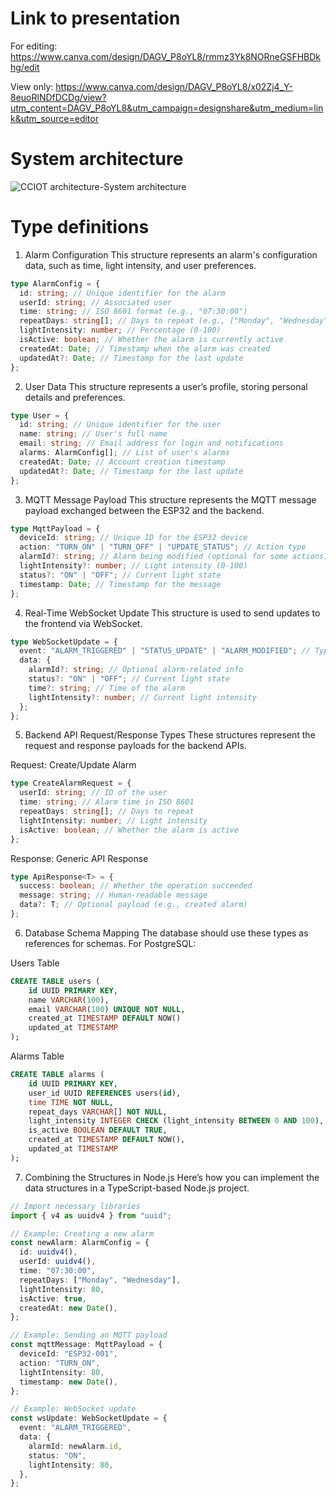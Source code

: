 # Link to presentation
For editing: https://www.canva.com/design/DAGV_P8oYL8/rmmz3Yk8NORneGSFHBDkhg/edit

View only: https://www.canva.com/design/DAGV_P8oYL8/x02Zj4_Y-8euoRlNDfDCDg/view?utm_content=DAGV_P8oYL8&utm_campaign=designshare&utm_medium=link&utm_source=editor

# System architecture
![CCIOT architecture-System architecture](https://github.com/user-attachments/assets/ed60f3bb-2803-4114-bc10-83b319529f95)

# Type definitions
1. Alarm Configuration
This structure represents an alarm's configuration data, such as time, light intensity, and user preferences.

```typescript
type AlarmConfig = {
  id: string; // Unique identifier for the alarm
  userId: string; // Associated user
  time: string; // ISO 8601 format (e.g., "07:30:00")
  repeatDays: string[]; // Days to repeat (e.g., ["Monday", "Wednesday"])
  lightIntensity: number; // Percentage (0-100)
  isActive: boolean; // Whether the alarm is currently active
  createdAt: Date; // Timestamp when the alarm was created
  updatedAt?: Date; // Timestamp for the last update
};
```
2. User Data
This structure represents a user’s profile, storing personal details and preferences.

```typescript
type User = {
  id: string; // Unique identifier for the user
  name: string; // User's full name
  email: string; // Email address for login and notifications
  alarms: AlarmConfig[]; // List of user's alarms
  createdAt: Date; // Account creation timestamp
  updatedAt?: Date; // Timestamp for the last update
};
```
3. MQTT Message Payload
This structure represents the MQTT message payload exchanged between the ESP32 and the backend.


```typescript
type MqttPayload = {
  deviceId: string; // Unique ID for the ESP32 device
  action: "TURN_ON" | "TURN_OFF" | "UPDATE_STATUS"; // Action type
  alarmId?: string; // Alarm being modified (optional for some actions)
  lightIntensity?: number; // Light intensity (0-100)
  status?: "ON" | "OFF"; // Current light state
  timestamp: Date; // Timestamp for the message
};
```
4. Real-Time WebSocket Update
This structure is used to send updates to the frontend via WebSocket.

```typescript
type WebSocketUpdate = {
  event: "ALARM_TRIGGERED" | "STATUS_UPDATE" | "ALARM_MODIFIED"; // Type of event
  data: {
    alarmId?: string; // Optional alarm-related info
    status?: "ON" | "OFF"; // Current light state
    time?: string; // Time of the alarm
    lightIntensity?: number; // Current light intensity
  };
};
```
5. Backend API Request/Response Types
These structures represent the request and response payloads for the backend APIs.

Request: Create/Update Alarm

```typescript
type CreateAlarmRequest = {
  userId: string; // ID of the user
  time: string; // Alarm time in ISO 8601
  repeatDays: string[]; // Days to repeat
  lightIntensity: number; // Light intensity
  isActive: boolean; // Whether the alarm is active
};
```
Response: Generic API Response

```typescript
type ApiResponse<T> = {
  success: boolean; // Whether the operation succeeded
  message: string; // Human-readable message
  data?: T; // Optional payload (e.g., created alarm)
};
```
6. Database Schema Mapping
The database should use these types as references for schemas. For PostgreSQL:

Users Table


```sql
CREATE TABLE users (
    id UUID PRIMARY KEY,
    name VARCHAR(100),
    email VARCHAR(100) UNIQUE NOT NULL,
    created_at TIMESTAMP DEFAULT NOW()
    updated_at TIMESTAMP
);
```
Alarms Table


```sql
CREATE TABLE alarms (
    id UUID PRIMARY KEY,
    user_id UUID REFERENCES users(id),
    time TIME NOT NULL,
    repeat_days VARCHAR[] NOT NULL,
    light_intensity INTEGER CHECK (light_intensity BETWEEN 0 AND 100),
    is_active BOOLEAN DEFAULT TRUE,
    created_at TIMESTAMP DEFAULT NOW(),
    updated_at TIMESTAMP
);
```
7. Combining the Structures in Node.js
Here’s how you can implement the data structures in a TypeScript-based Node.js project.

```typescript
// Import necessary libraries
import { v4 as uuidv4 } from "uuid";

// Example: Creating a new alarm
const newAlarm: AlarmConfig = {
  id: uuidv4(),
  userId: uuidv4(),
  time: "07:30:00",
  repeatDays: ["Monday", "Wednesday"],
  lightIntensity: 80,
  isActive: true,
  createdAt: new Date(),
};

// Example: Sending an MQTT payload
const mqttMessage: MqttPayload = {
  deviceId: "ESP32-001",
  action: "TURN_ON",
  lightIntensity: 80,
  timestamp: new Date(),
};

// Example: WebSocket update
const wsUpdate: WebSocketUpdate = {
  event: "ALARM_TRIGGERED",
  data: {
    alarmId: newAlarm.id,
    status: "ON",
    lightIntensity: 80,
  },
};

```
